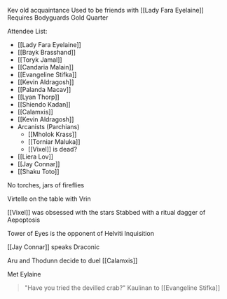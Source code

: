 Kev old acquaintance
Used to be friends with [[Lady Fara Eyelaine]]
Requires Bodyguards
Gold Quarter

Attendee List:
- [[Lady Fara Eyelaine]]  
- [[Brayk Brasshand]]  
- [[Toryk Jamal]]  
- [[Candaria Malain]]  
- [[Evangeline Stifka]]  
- [[Kevin Aldragosh]]  
- [[Palanda Macav]]  
- [[Lyan Thorp]]
- [[Shiendo Kadan]]
- [[Calamxis]]
- [[Kevin Aldragosh]]
- Arcanists (Parchians)
	- [[Mholok Krass]]
	- [[Torniar Maluka]]
	- [[Vixel]] is dead?
- [[Liera Lov]]
- [[Jay Connar]]
- [[Shaku Toto]]



No torches, jars of fireflies

Virtelle on the table with Vrin

[[Vixel]] was obsessed with the stars
	Stabbed with a ritual dagger of Aepoptosis

Tower of Eyes is the opponent of Helviti Inquisition

[[Jay Connar]] speaks Draconic

Aru and Thodunn decide to duel [[Calamxis]]

Met Eylaine 

> "Have you tried the devilled crab?"
> Kaulinan to [[Evangeline Stifka]]


